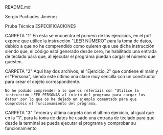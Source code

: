README.md

Sergio Puchades Jiménez

Pruba Técnica ESPECIFICACIONES

CARPETA "1"
    En esta se encuentra el primero de los ejercicios, en el pdf expone que utilice la instrucción "LEER NÚMERO" para la toma de datos, debido a que no he comprendido como quieren que use dicha instrucción siendo que, el código está generado desde cero, he habilitado una entrada de teclado para que, al ejecutar el programa puedan cargar el número que guesten.


CARPETA "2"
    Aquí hay dos archivos, el "Ejercicio_2" que contiene el main y el "Persona", siendo este último una clase muy sencilla con un constructor para crear el objeto correspondiente.

    No he podido comprender a lo que os referíais con "Utilice la instrucción LEER PERSONAS al inicio del programa para cargar los datos" por lo que os he dejado un ejemplo comentado para que comprobeis el funcionamiento del programa.

CARPETA "3"
    Tercera y última carpeta con el último ejercicio, al igual que en la "1", para la toma de datos he usado una entrada de teclado para que desde la terminal se pueda ejecutar el programa y comprobar su funcionamiento